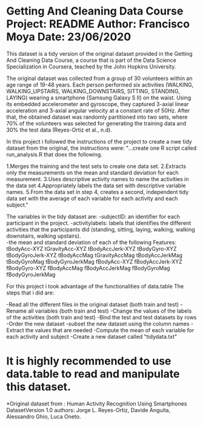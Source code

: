 

Getting And Cleaning Data Course Project: README
Author: Francisco Moya
Date: 23/06/2020
==================================================================



This dataset is a tidy version of the original dataset provided in the Getting And
Cleaning Data Course, a course that is part of the Data Science Specialization in
Coursera, teached by the John Hopkins University.

The original dataset was collected from a group of 30 volunteers within an age range of 19-48 years.
Each person performed six activities (WALKING, WALKING_UPSTAIRS, WALKING_DOWNSTAIRS, SITTING, STANDING, LAYING)
wearing a smartphone (Samsung Galaxy S II) on the waist. Using its embedded accelerometer and gyroscope, they
captured 3-axial linear acceleration and 3-axial angular velocity at a constant rate of 50Hz. After that,
the obtained dataset was randomly partitioned into two sets,
where 70% of the volunteers was selected for generating the training data and 30% the test data
(Reyes-Ortiz et al., n.d).

In this project i followed the instructions of the project to create a nwe tidy dataset from the original, the instructions
were:
"...create one R script called run_analysis.R that does the following.

1.Merges the training and the test sets to create one data set.
2.Extracts only the measurements on the mean and standard deviation for each measurement.
3.Uses descriptive activity names to name the activities in the data set
4.Appropriately labels the data set with descriptive variable names.
5.From the data set in step 4, creates a second, independent tidy data set with the average of each variable for each activity and each subject."

The variables in the tidy dataset are:
-subjectID: an identifier for each participant in the project.
-activitylabels: labels that identifies the different activities that the participants did (standing, sitting,
laying, walking, walking downstairs, walking upstairs).  
-the mean and standard deviation of each of the following Features:
tBodyAcc-XYZ
tGravityAcc-XYZ
tBodyAccJerk-XYZ
tBodyGyro-XYZ
tBodyGyroJerk-XYZ
tBodyAccMag
tGravityAccMag
tBodyAccJerkMag
tBodyGyroMag
tBodyGyroJerkMag
fBodyAcc-XYZ
fBodyAccJerk-XYZ
fBodyGyro-XYZ
fBodyAccMag
fBodyAccJerkMag
fBodyGyroMag
fBodyGyroJerkMag

For this project i took advantage of the functionalities of data.table
 The steps that i did are:

-Read all the different files in the original dataset (both train and test)
-Rename all variables  (both train and test)
-Change the values of the labels of the activities (both train and test)
-Bind the test and test datasets by rows
-Order the new dataset
-subset the new dataset using the column names
-Extract the values that are needed
-Compute the mean of each variable for each activity and subject
-Create a new dataset called "tidydata.txt"

It is highly recommended to use data.table to read and manipulate this dataset.
==================================================================
*Original dataset from : Human Activity Recognition Using Smartphones DatasetVersion 1.0
authors: Jorge L. Reyes-Ortiz, Davide Anguita, Alessandro Ghio, Luca Oneto.
